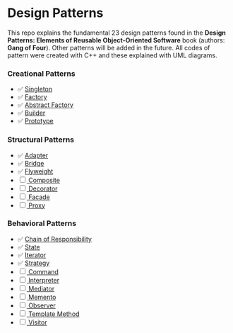 # Design Patterns
This repo explains the fundamental 23 design patterns found in the **Design Patterns: Elements of Reusable Object-Oriented Software** book (authors: **Gang of Four**). Other patterns will be added in the future.
All codes of pattern were created with C++ and these explained with UML diagrams.


<b><h3>Creational Patterns</h3></b>

* :white_check_mark: <a href="https://github.com/fbasatemur/design_patterns/blob/main/creational/singleton.md"> Singleton </a><br>
* :white_check_mark: <a href="https://github.com/fbasatemur/design_patterns/blob/main/creational/factory.md"> Factory </a><br>
* :white_check_mark: <a href="https://github.com/fbasatemur/design_patterns/blob/main/creational/abstract_factory.md"> Abstract Factory </a><br>
* :white_check_mark: <a href="https://github.com/fbasatemur/design_patterns/blob/main/creational/builder.md"> Builder </a><br>
* :white_check_mark: <a href="https://github.com/fbasatemur/design_patterns/blob/main/creational/prototype.md"> Prototype </a><br>


<b><h3>Structural Patterns</h3></b>

* :white_check_mark: <a href="https://github.com/fbasatemur/design_patterns/blob/main/structural/adapter.md"> Adapter </a><br>
* :white_check_mark: <a href="https://github.com/fbasatemur/design_patterns/blob/main/structural/bridge.md"> Bridge </a><br>
* :white_check_mark: <a href="#"> Flyweight </a><br>
* &#9744; <a href="#"> Composite </a><br>
* &#9744; <a href="#"> Decorator </a><br>
* &#9744; <a href="#"> Facade </a><br>
* &#9744; <a href="#"> Proxy </a><br>


<b><h3>Behavioral Patterns</h3></b>

* :white_check_mark: <a href="https://github.com/fbasatemur/design_patterns/blob/main/behavioral/chain_of_responsibility.md"> Chain of Responsibility </a><br>
* :white_check_mark: <a href="https://github.com/fbasatemur/design_patterns/blob/main/behavioral/state.md"> State </a><br>
* :white_check_mark: <a href="https://github.com/fbasatemur/design_patterns/blob/main/behavioral/iterator.md"> Iterator </a><br>
* :white_check_mark: <a href="https://github.com/fbasatemur/design_patterns/blob/main/behavioral/strategy.md"> Strategy </a><br>
* &#9744; <a href="#"> Command </a><br>
* &#9744; <a href="#"> Interpreter </a><br>
* &#9744; <a href="#"> Mediator </a><br>
* &#9744; <a href="#"> Memento </a><br>
* &#9744; <a href="#"> Observer </a><br>
* &#9744; <a href="#"> Template Method </a><br>
* &#9744; <a href="#"> Visitor </a><br>


